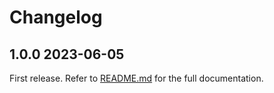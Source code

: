 # Changelog

## 1.0.0 2023-06-05

First release. Refer to [README.md](README.md) for the full documentation.
